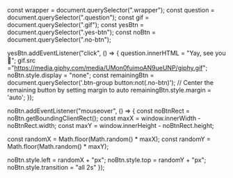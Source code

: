 const wrapper = document.querySelector(".wrapper");
const question = document.querySelector(".question");
const gif = document.querySelector(".gif");
const yesBtn = document.querySelector(".yes-btn");
const noBtn = document.querySelector(".no-btn");

yesBtn.addEventListener("click", () => {
  question.innerHTML = "Yay, see you 💖";
  gif.src ="https://media.giphy.com/media/UMon0fuimoAN9ueUNP/giphy.gif";
  noBtn.style.display = "none";
  const remainingBtn = document.querySelector('.btn-group button:not(.no-btn)');
    // Center the remaining button by setting margin to auto
    remainingBtn.style.margin = 'auto';
});

noBtn.addEventListener("mouseover", () => {
  const noBtnRect = noBtn.getBoundingClientRect();
  const maxX = window.innerWidth - noBtnRect.width;
  const maxY = window.innerHeight - noBtnRect.height;

  const randomX = Math.floor(Math.random() * maxX);
  const randomY = Math.floor(Math.random() * maxY);

  noBtn.style.left = randomX + "px";
  noBtn.style.top = randomY + "px";
  noBtn.style.transition = "all 2s"
});
